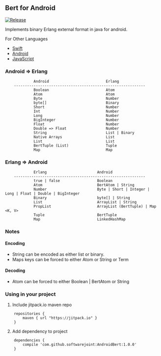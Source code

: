## Bert for Android

[![Release](https://jitpack.io/v/softwarejoint/AndroidBert.svg)](https://jitpack.io/#softwarejoint/AndroidBert)

Implements binary Erlang external format in java for android.

For Other Languages

* [Swift](https://github.com/softwarejoint/BERTswift)
* [Android](https://github.com/softwarejoint/AndroidBert)
* [JavaScript](https://github.com/softwarejoint/BERT-JS)

### Android => Erlang

```
             Android                          Erlang
    ------------------------------------------------------------
             Boolean                          Atom
             Atom                             Atom
             Byte                             Number
             byte[]                           Binary
             Short                            Number
             Int                              Number
             Long                             Number
             BigInteger                       Number
             Float                            Number
             Double => Float                  Number
             String                           List | Binary
             Native Arrays                    List
             List                             List
             BertTuple (List)                 Tuple
             Map                              Map

```

### Erlang => Android

```
             Erlang                       Android
    ------------------------------------------------------------
             true | false                 Boolean
             Atom                         BertAtom | String
             Number                       Byte | Short | Integer | Long | Float | Double | BigInteger
             Binary                       byte[] | String
             List                         ArrayList | String
             PropList                     ArrayList (BertTuple) | Map <K, V>
             Tuple                        BertTuple
             Map                          LinkedHashMap
```


### Notes

#### Encoding
* String can be encoded as either list or binary.
* Maps keys can be forced to either Atom or String or Term 

#### Decoding
* Atom can be forced to either Boolean | BertAtom or String

### Using in your project

1. Include jitpack.io maven repo

```
    repositories {
        maven { url "https://jitpack.io" }
    }

```

2. Add dependency to project

```
    dependencies {
	    compile 'com.github.softwarejoint:AndroidBert:1.0.0'
	}

```
